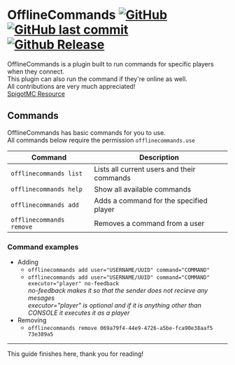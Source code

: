# OfflineCommands [![GitHub](https://img.shields.io/github/license/Jochyoua/OfflineCommands?style=plastic)](https://github.com/Jochyoua/OfflineCommands/blob/main/LICENSE) [![GitHub last commit](https://img.shields.io/github/last-commit/Jochyoua/OfflineCommands?style=plastic)](https://github.com/Jochyoua/OfflineCommands/commits/) [![Github Release](https://img.shields.io/github/v/release/Jochyoua/OfflineCommands?style=plastic)](https://github.com/Jochyoua/OfflineCommands/releases/latest)

OfflineCommands is a plugin built to run commands for specific players when they connect.\
This plugin can also run the command if they're online as well.\
All contributions are very much appreciated! \
[SpigotMC Resource](https://www.spigotmc.org/resources/offlinecommands.93671/ "SpigotMC Resource")

## Commands

OfflineCommands has basic commands for you to use.\
All commands below require the permission `offlinecommands.use`

| Command | Description |
| --- | --- |
| `offlinecommands list` | Lists all current users and their commands |
| `offlinecommands help` | Show all available commands |
| `offlinecommands add` | Adds a command for the specified player |
| `offlinecommands remove` | Removes a command from a user |

### Command examples

* Adding
    * `offlinecommands add user="USERNAME/UUID" command="COMMAND"`
    * `offlinecommands add user="USERNAME/UUID" command="COMMAND" executor="player" no-feedback`\
      *no-feedback makes it so that the sender does not recieve any mesages*\
      *executor="player" is optional and if it is anything other than CONSOLE it executes it as a player*
* Removing
    * `offlinecommands remove 069a79f4-44e9-4726-a5be-fca90e38aaf5 73e389a5`

***
This guide finishes here, thank you for reading!